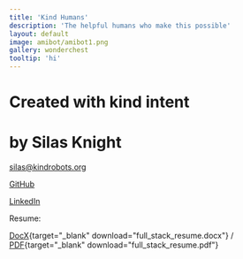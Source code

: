 ```yaml
---
title: 'Kind Humans'
description: 'The helpful humans who make this possible'
layout: default
image: amibot/amibot1.png
gallery: wonderchest
tooltip: 'hi'
---
```


# Created with kind intent

# by Silas Knight

[silas@kindrobots.org](silas@kindrobots.com)

[GitHub](https://github.com/silasfelinus/)

[LinkedIn](https://www.linkedin.com/in/silas-knight/)

Resume:

[DocX](/resume/full_stack_resume.docx){target="\_blank" download="full_stack_resume.docx"} / [PDF](/resume/full_stack_resume.pdf){target="\_blank" download="full_stack_resume.pdf"}
